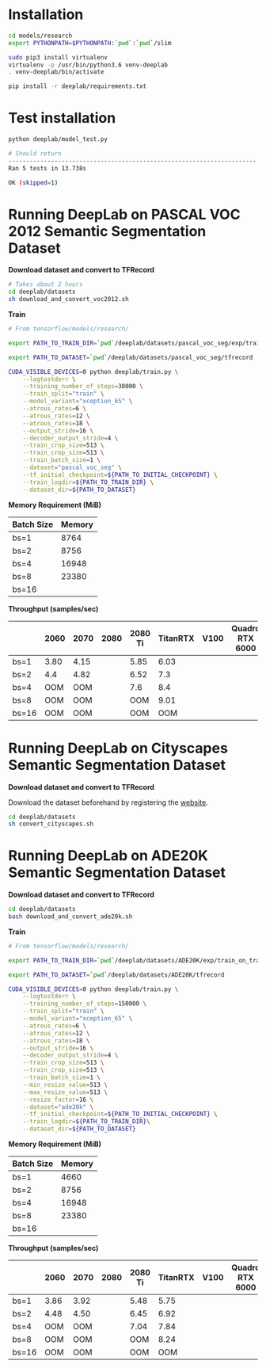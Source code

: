 Installation
===

```bash
cd models/research
export PYTHONPATH=$PYTHONPATH:`pwd`:`pwd`/slim

sudo pip3 install virtualenv
virtualenv -p /usr/bin/python3.6 venv-deeplab
. venv-deeplab/bin/activate

pip install -r deeplab/requirements.txt 
```

Test installation
===

```bash
python deeplab/model_test.py

# Should return
----------------------------------------------------------------------
Ran 5 tests in 13.738s

OK (skipped=1)
```

Running DeepLab on PASCAL VOC 2012 Semantic Segmentation Dataset
===
**Download dataset and convert to TFRecord**

```bash
# Takes about 2 hours
cd deeplab/datasets
sh download_and_convert_voc2012.sh
```

**Train**

```bash
# From tensorflow/models/research/

export PATH_TO_TRAIN_DIR=`pwd`/deeplab/datasets/pascal_voc_seg/exp/train_on_train_set/train

export PATH_TO_DATASET=`pwd`/deeplab/datasets/pascal_voc_seg/tfrecord

CUDA_VISIBLE_DEVICES=0 python deeplab/train.py \
    --logtostderr \
    --training_number_of_steps=30000 \
    --train_split="train" \
    --model_variant="xception_65" \
    --atrous_rates=6 \
    --atrous_rates=12 \
    --atrous_rates=18 \
    --output_stride=16 \
    --decoder_output_stride=4 \
    --train_crop_size=513 \
    --train_crop_size=513 \
    --train_batch_size=1 \
    --dataset="pascal_voc_seg" \
    --tf_initial_checkpoint=${PATH_TO_INITIAL_CHECKPOINT} \
    --train_logdir=${PATH_TO_TRAIN_DIR} \
    --dataset_dir=${PATH_TO_DATASET}
```

**Memory Requirement (MiB)**


| Batch Size  | Memory  |
|---|---|
| bs=1  | 8764 |
| bs=2  | 8756 |
| bs=4  | 16948 |
| bs=8  |  23380 |
| bs=16  |   |

**Throughput (samples/sec)** 

|   | 2060  | 2070  | 2080  |  2080 Ti | TitanRTX | V100 | Quadro RTX 6000 | Quadro RTX 8000 |
|---|---|---|---|---|---|---|---|---|
| bs=1  | 3.80  | 4.15  |   | 5.85 | 6.03  |   |   |   |
| bs=2  | 4.4  | 4.82 |   | 6.52 |  7.3 |   |   |   |
| bs=4  | OOM  | OOM |   | 7.6 |  8.4 |   |   |   |
| bs=8  | OOM  | OOM |   |  OOM | 9.01 |   |   |   |
| bs=16  | OOM | OOM  |   | OOM  | OOM  |   |   |   |


Running DeepLab on Cityscapes Semantic Segmentation Dataset
===
**Download dataset and convert to TFRecord**

Download the dataset beforehand by registering the [website](https://www.cityscapes-dataset.com/).

```bash
cd deeplab/datasets
sh convert_cityscapes.sh
```


Running DeepLab on ADE20K Semantic Segmentation Dataset
===

**Download dataset and convert to TFRecord**

```bash
cd deeplab/datasets
bash download_and_convert_ade20k.sh
```

**Train**

```bash
# From tensorflow/models/research/

export PATH_TO_TRAIN_DIR=`pwd`/deeplab/datasets/ADE20K/exp/train_on_train_set/train

export PATH_TO_DATASET=`pwd`/deeplab/datasets/ADE20K/tfrecord

CUDA_VISIBLE_DEVICES=0 python deeplab/train.py \
    --logtostderr \
    --training_number_of_steps=150000 \
    --train_split="train" \
    --model_variant="xception_65" \
    --atrous_rates=6 \
    --atrous_rates=12 \
    --atrous_rates=18 \
    --output_stride=16 \
    --decoder_output_stride=4 \
    --train_crop_size=513 \
    --train_crop_size=513 \
    --train_batch_size=1 \
    --min_resize_value=513 \
    --max_resize_value=513 \
    --resize_factor=16 \
    --dataset="ade20k" \
    --tf_initial_checkpoint=${PATH_TO_INITIAL_CHECKPOINT} \
    --train_logdir=${PATH_TO_TRAIN_DIR}\
    --dataset_dir=${PATH_TO_DATASET}
```

**Memory Requirement (MiB)**


| Batch Size  | Memory  |
|---|---|
| bs=1  | 4660 |
| bs=2  | 8756 |
| bs=4  | 16948  |
| bs=8  | 23380  |
| bs=16  |   |

**Throughput (samples/sec)** 

|   | 2060  | 2070  | 2080  |  2080 Ti | TitanRTX | V100 | Quadro RTX 6000 | Quadro RTX 8000 |
|---|---|---|---|---|---|---|---|---|
| bs=1  | 3.86  | 3.92  |   | 5.48  | 5.75  |   |   |   |
| bs=2  |  4.48 | 4.50 |   | 6.45  |  6.92 |   |   |   |
| bs=4  | OOM  | OOM  |   | 7.04  |  7.84 |   |   |   |
| bs=8  | OOM  | OOM  |   |  OOM |  8.24 |   |   |   |
| bs=16  | OOM | OOM  |   | OOM  |  OOM |   |   |   |